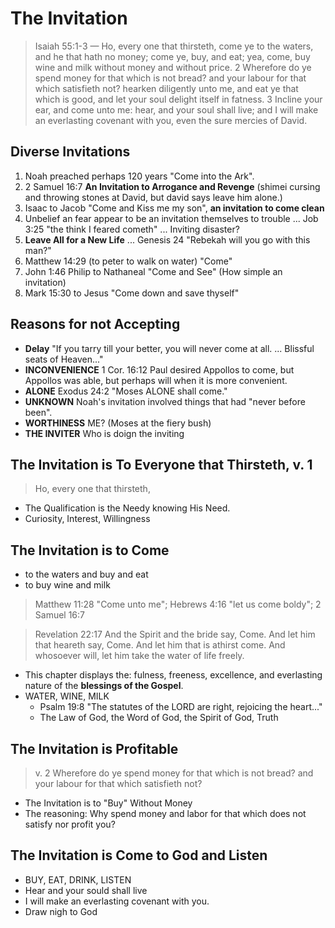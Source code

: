 # The Invitation

> Isaiah 55:1-3 &mdash; Ho, every one that thirsteth, come ye to the waters, and he that hath no money; come ye, buy, and eat; yea, come, buy wine and milk without money and without price. 2 Wherefore do ye spend money for that which is not bread? and your labour for that which satisfieth not? hearken diligently unto me, and eat ye that which is good, and let your soul delight itself in fatness. 3 Incline your ear, and come unto me: hear, and your soul shall live; and I will make an everlasting covenant with you, even the sure mercies of David.

## Diverse Invitations

1. Noah preached perhaps 120 years "Come into the Ark".
2. 2 Samuel 16:7 **An Invitation to Arrogance and Revenge** (shimei cursing and throwing stones at David, but david says leave him alone.)
3. Isaac to Jacob "Come and Kiss me my son", **an invitation to come clean**
4. Unbelief an fear appear to be an invitation themselves to trouble ... Job 3:25 "the think I feared cometh" ... Inviting disaster?
5. **Leave All for a New Life** ... Genesis 24 "Rebekah will you go with this man?"
6. Matthew 14:29  (to peter to walk on water) "Come"
7. John 1:46 Philip to Nathaneal "Come and See" (How simple an invitation)
8. Mark 15:30 to Jesus "Come down and save thyself"

## Reasons for not Accepting

- **Delay** "If you tarry till your better, you will never come at all. ... Blissful seats of Heaven..."
- **INCONVENIENCE** 1 Cor. 16:12 Paul desired Appollos to come, but Appollos was able, but perhaps will when it is more convenient.
- **ALONE** Exodus 24:2 "Moses ALONE shall come."
- **UNKNOWN** Noah's invitation involved things that had "never before been".
- **WORTHINESS** ME? (Moses at the fiery bush)
- **THE INVITER** Who is doign the inviting

## The Invitation is To Everyone that Thirsteth, v. 1

> Ho, every one that thirsteth,

- The Qualification is the Needy knowing His Need.
- Curiosity, Interest, Willingness

## The Invitation is to Come
- to the waters and buy and eat
- to buy wine and milk 

> Matthew 11:28 "Come unto me"; Hebrews 4:16 "let us come boldy"; 2 Samuel 16:7

> Revelation 22:17  And the Spirit and the bride say, Come. And let him that heareth say, Come. And let him that is athirst come. And whosoever will, let him take the water of life freely.

- This chapter displays the: fulness, freeness, excellence, 
   and everlasting nature of the **blessings of the Gospel**.
- WATER, WINE, MILK 
    -  Psalm 19:8 "The statutes of the LORD are right, rejoicing the heart..." 
    -  The Law of God, the Word of God, the Spirit of God, Truth

## The Invitation is Profitable

> v. 2 Wherefore do ye spend money for that which is not bread? and your labour for that which satisfieth not?

- The Invitation is to "Buy" Without Money
- The reasoning: Why spend money and labor for that which does not satisfy nor profit you?

## The Invitation is Come to God and Listen

- BUY, EAT, DRINK, LISTEN
- Hear and your sould shall live
- I will make an everlasting covenant with you.
- Draw nigh to God

